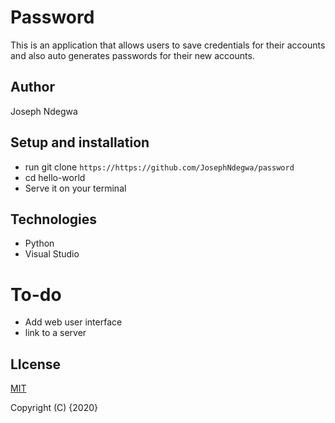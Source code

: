 # Password

This is an application that allows users to save credentials for their accounts and also auto generates passwords for their new accounts.

## Author
Joseph Ndegwa

## Setup and installation
* run git clone `https://https://github.com/JosephNdegwa/password`
* cd hello-world
* Serve it on your terminal

## Technologies
* Python
* Visual Studio

# To-do
* Add web user interface 
* link to a server

## LIcense
 [MIT](https://choosealicense.com/licenses/mit/)

 Copyright (C) {2020}


